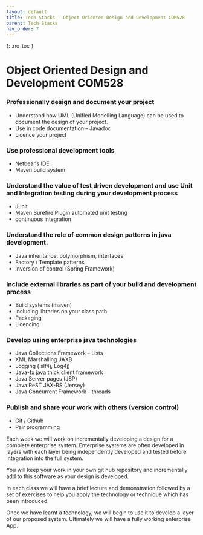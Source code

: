 ```yaml
---
layout: default
title: Tech Stacks - Object Oriented Design and Development COM528
parent: Tech Stacks
nav_order: 7
---
```


{: .no_toc }

# Object Oriented Design and Development COM528

### Professionally design and document your project

* Understand how UML (Unified Modelling Language) can be used to document the design of your project.
* Use in code documentation – Javadoc
* Licence your project

### Use professional development tools

* Netbeans IDE
* Maven build system

### Understand the value of test driven development and use Unit and Integration testing during your development process

* Junit
* Maven Surefire Plugin automated unit testing
* continuous integration

### Understand the role of common design patterns in java development.

* Java inheritance, polymorphism, interfaces
* Factory / Template patterns
* Inversion of control (Spring Framework)

### Include external libraries as part of your build and development process

* Build systems (maven)
* Including libraries on your class path
* Packaging
* Licencing

### Develop using enterprise java technologies

* Java Collections Framework – Lists
* XML Marshalling JAXB
* Logging ( slf4j, Log4j)
* Java-fx java thick client framework
* Java Server pages (JSP)
* Java  ReST JAX-RS (Jersey)
* Java Concurrent Framework - threads

### Publish and share your work with others (version control)

* Git / Github
* Pair programming

Each week we will work on incrementally developing a design for a complete enterprise system. Enterprise systems are often developed in layers with each layer being independently developed and tested before integration into the full system.

You will keep your work in your own git hub repository and incrementally add to this software as your design is developed.

In each class we will have a brief lecture and demonstration followed by a set of exercises to help you apply the technology or technique which has been introduced.

Once we have learnt a technology, we will begin to use it to develop a layer of our proposed system. Ultimately we will have a fully working enterprise App.

